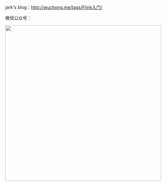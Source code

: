 jark's blog：http://wuchong.me/tags/Flink入门/

微信公众号：

<img src="https://img.alicdn.com/tfs/TB1.ajIlIbpK1RjSZFyXXX_qFXa-1004-541.png" width="500px" />

